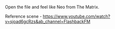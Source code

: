 Open the file and feel like Neo from The Matrix.

Reference scene - https://www.youtube.com/watch?v=sjoad6gcRzs&ab_channel=FlashbackFM
